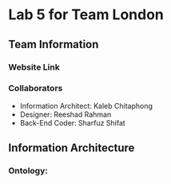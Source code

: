 # Lab 5 for Team London

## Team Information

### Website Link

### Collaborators

- Information Architect: Kaleb Chitaphong
- Designer: Reeshad Rahman
- Back-End Coder: Sharfuz Shifat

## Information Architecture

### Ontology:

